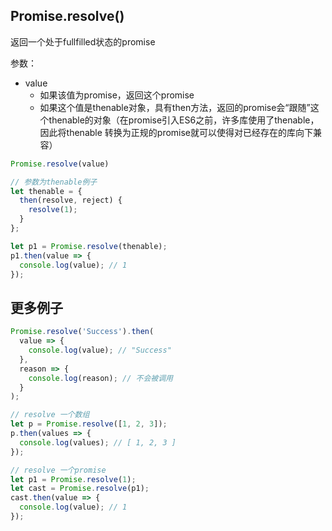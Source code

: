 
## Promise.resolve()
返回一个处于fullfilled状态的promise

参数：
* value
  * 如果该值为promise，返回这个promise
  * 如果这个值是thenable对象，具有then方法，返回的promise会“跟随”这个thenable的对象（在promise引入ES6之前，许多库使用了thenable， 因此将thenable 转换为正规的promise就可以使得对已经存在的库向下兼容）
```js
Promise.resolve(value)

// 参数为thenable例子
let thenable = {
  then(resolve, reject) {
    resolve(1);
  }
};

let p1 = Promise.resolve(thenable);
p1.then(value => {
  console.log(value); // 1
});
```

## 更多例子
```js
Promise.resolve('Success').then(
  value => {
    console.log(value); // "Success"
  },
  reason => {
    console.log(reason); // 不会被调用
  }
);

// resolve 一个数组
let p = Promise.resolve([1, 2, 3]);
p.then(values => {
  console.log(values); // [ 1, 2, 3 ]
});

// resolve 一个promise
let p1 = Promise.resolve(1);
let cast = Promise.resolve(p1);
cast.then(value => {
  console.log(value); // 1
});


```